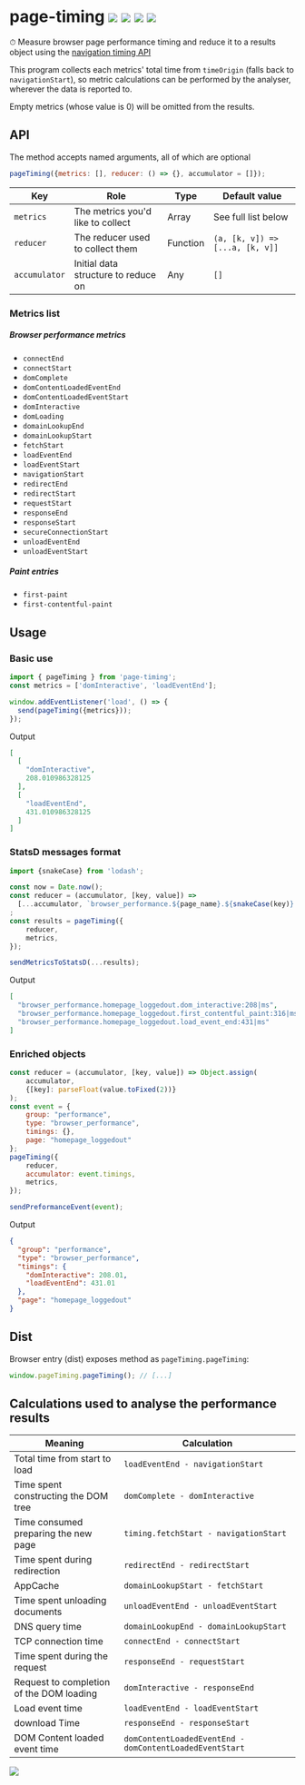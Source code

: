 # page-timing [![](https://img.shields.io/npm/v/page-timing.svg)](https://www.npmjs.com/package/page-timing) [![](https://img.shields.io/badge/source--000000.svg?logo=github&style=social)](https://github.com/fiverr/page-timing) [![](https://circleci.com/gh/fiverr/page-timing.svg?style=svg)](https://circleci.com/gh/fiverr/page-timing) [![](https://badgen.net/bundlephobia/minzip/page-timing)](https://bundlephobia.com/result?p=page-timing)

⏱ Measure browser page performance timing and reduce it to a results object using the [navigation timing API](https://www.w3.org/TR/navigation-timing/)

This program collects each metrics' total time from `timeOrigin` (falls back to `navigationStart`), so metric calculations can be performed by the analyser, wherever the data is reported to.

Empty metrics (whose value is 0) will be omitted from the results.

## API
The method accepts named arguments, all of which are optional

```js
pageTiming({metrics: [], reducer: () => {}, accumulator = []});
```

| Key | Role | Type | Default value
| - | - | - | -
| `metrics` | The metrics you'd like to collect | Array | See full list below
| `reducer` | The reducer used to collect them | Function | `(a, [k, v]) => [...a, [k, v]]`
| `accumulator` | Initial data structure to reduce on | Any | `[]`

### Metrics list

##### Browser performance metrics
- `connectEnd`
- `connectStart`
- `domComplete`
- `domContentLoadedEventEnd`
- `domContentLoadedEventStart`
- `domInteractive`
- `domLoading`
- `domainLookupEnd`
- `domainLookupStart`
- `fetchStart`
- `loadEventEnd`
- `loadEventStart`
- `navigationStart`
- `redirectEnd`
- `redirectStart`
- `requestStart`
- `responseEnd`
- `responseStart`
- `secureConnectionStart`
- `unloadEventEnd`
- `unloadEventStart`

##### Paint entries
- `first-paint`
- `first-contentful-paint`

## Usage

### Basic use
```js
import { pageTiming } from 'page-timing';
const metrics = ['domInteractive', 'loadEventEnd'];

window.addEventListener('load', () => {
  send(pageTiming({metrics}));
});
```
Output
```json
[
  [
    "domInteractive",
    208.010986328125
  ],
  [
    "loadEventEnd",
    431.010986328125
  ]
]
```

### StatsD messages format
```js
import {snakeCase} from 'lodash';

const now = Date.now();
const reducer = (accumulator, [key, value]) =>
  [...accumulator, `browser_performance.${page_name}.${snakeCase(key)}:${parseInt(value)}|ms`]
;
const results = pageTiming({
    reducer,
    metrics,
});

sendMetricsToStatsD(...results);
```
Output
```json
[
  "browser_performance.homepage_loggedout.dom_interactive:208|ms",
  "browser_performance.homepage_loggedout.first_contentful_paint:316|ms",
  "browser_performance.homepage_loggedout.load_event_end:431|ms"
]
```

### Enriched objects
```js
const reducer = (accumulator, [key, value]) => Object.assign(
    accumulator,
    {[key]: parseFloat(value.toFixed(2))}
);
const event = {
    group: "performance",
    type: "browser_performance",
    timings: {},
    page: "homepage_loggedout"
};
pageTiming({
    reducer,
    accumulator: event.timings,
    metrics,
});

sendPreformanceEvent(event);
```
Output
```json
{
  "group": "performance",
  "type": "browser_performance",
  "timings": {
    "domInteractive": 208.01,
    "loadEventEnd": 431.01
  },
  "page": "homepage_loggedout"
}
```

## Dist
Browser entry (dist) exposes method as `pageTiming.pageTiming`:

```js
window.pageTiming.pageTiming(); // [...]
```


## Calculations used to analyse the performance results

| Meaning | Calculation
| - | -
| Total time from start to load | `loadEventEnd - navigationStart`
| Time spent constructing the DOM tree | `domComplete - domInteractive`
| Time consumed preparing the new page | `timing.fetchStart - navigationStart`
| Time spent during redirection | `redirectEnd - redirectStart`
| AppCache | `domainLookupStart - fetchStart`
| Time spent unloading documents | `unloadEventEnd - unloadEventStart`
| DNS query time | `domainLookupEnd - domainLookupStart`
| TCP connection time | `connectEnd - connectStart`
| Time spent during the request | `responseEnd - requestStart`
| Request to completion of the DOM loading | `domInteractive - responseEnd`
| Load event time | `loadEventEnd - loadEventStart`
| download Time | `responseEnd - responseStart`
| DOM Content loaded event time | `domContentLoadedEventEnd - domContentLoadedEventStart`

![](https://www.w3.org/TR/navigation-timing/timing-overview.png)
